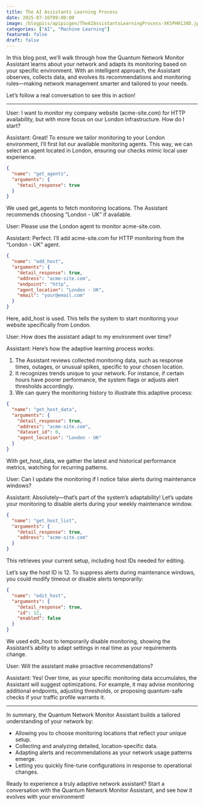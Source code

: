 ```yaml
---
title: The AI Assistants Learning Process
date: 2025-07-16T09:00:00
image: /blogpics/apipicgen/TheAIAssistantsLearningProcess-XKSPH01J0D.jpg
categories: ["AI", "Machine Learning"]
featured: false
draft: false
---
```

In this blog post, we’ll walk through how the Quantum Network Monitor Assistant learns about your network and adapts its monitoring based on your specific environment. With an intelligent approach, the Assistant observes, collects data, and evolves its recommendations and monitoring rules—making network management smarter and tailored to your needs.

Let’s follow a real conversation to see this in action!

---

User: I want to monitor my company website (acme-site.com) for HTTP availability, but with more focus on our London infrastructure. How do I start?

Assistant: Great! To ensure we tailor monitoring to your London environment, I’ll first list our available monitoring agents. This way, we can select an agent located in London, ensuring our checks mimic local user experience.

```json
{
  "name": "get_agents",
  "arguments": {
    "detail_response": true
  }
}
```
We used get_agents to fetch monitoring locations. The Assistant recommends choosing “London - UK” if available.

User: Please use the London agent to monitor acme-site.com.

Assistant: Perfect. I’ll add acme-site.com for HTTP monitoring from the “London - UK” agent.

```json
{
  "name": "add_host",
  "arguments": {
    "detail_response": true,
    "address": "acme-site.com",
    "endpoint": "http",
    "agent_location": "London - UK",
    "email": "your@email.com"
  }
}
```
Here, add_host is used. This tells the system to start monitoring your website specifically from London.

User: How does the assistant adapt to my environment over time?

Assistant: Here’s how the adaptive learning process works:

1. The Assistant reviews collected monitoring data, such as response times, outages, or unusual spikes, specific to your chosen location.
2. It recognizes trends unique to your network. For instance, if certain hours have poorer performance, the system flags or adjusts alert thresholds accordingly.
3. We can query the monitoring history to illustrate this adaptive process:

```json
{
  "name": "get_host_data",
  "arguments": {
    "detail_response": true,
    "address": "acme-site.com",
    "dataset_id": 0,
    "agent_location": "London - UK"
  }
}
```
With get_host_data, we gather the latest and historical performance metrics, watching for recurring patterns.

User: Can I update the monitoring if I notice false alerts during maintenance windows?

Assistant: Absolutely—that’s part of the system’s adaptability! Let’s update your monitoring to disable alerts during your weekly maintenance window.

```json
{
  "name": "get_host_list",
  "arguments": {
    "detail_response": true,
    "address": "acme-site.com"
  }
}
```
This retrieves your current setup, including host IDs needed for editing.

Let’s say the host ID is 12. To suppress alerts during maintenance windows, you could modify timeout or disable alerts temporarily:

```json
{
  "name": "edit_host",
  "arguments": {
    "detail_response": true,
    "id": 12,
    "enabled": false
  }
}
```
We used edit_host to temporarily disable monitoring, showing the Assistant’s ability to adapt settings in real time as your requirements change.

User: Will the assistant make proactive recommendations?

Assistant: Yes! Over time, as your specific monitoring data accumulates, the Assistant will suggest optimizations. For example, it may advise monitoring additional endpoints, adjusting thresholds, or proposing quantum-safe checks if your traffic profile warrants it.

---

In summary, the Quantum Network Monitor Assistant builds a tailored understanding of your network by:

- Allowing you to choose monitoring locations that reflect your unique setup.
- Collecting and analyzing detailed, location-specific data.
- Adapting alerts and recommendations as your network usage patterns emerge.
- Letting you quickly fine-tune configurations in response to operational changes.

Ready to experience a truly adaptive network assistant? Start a conversation with the Quantum Network Monitor Assistant, and see how it evolves with your environment!